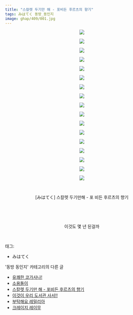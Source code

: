 ```yaml
---
title: "스칼렛 두기만 해 - 포비든 후르츠의 향기"
tags: みはてく 동방_동인지
image: ghap/409/001.jpg
---
```

<div class="article">
<p style="text-align: center; clear: none; float: none;"><img src="{{ site.nasurl }}/ghap/409/001.jpg"/></p>
<p style="text-align: center; clear: none; float: none;"><img src="{{ site.nasurl }}/ghap/409/002.jpg"/></p>
<p style="text-align: center; clear: none; float: none;"><img src="{{ site.nasurl }}/ghap/409/003.jpg"/></p>
<p style="text-align: center; clear: none; float: none;"><img src="{{ site.nasurl }}/ghap/409/004.jpg"/></p>
<p style="text-align: center; clear: none; float: none;"><img src="{{ site.nasurl }}/ghap/409/005.jpg"/></p>
<p style="text-align: center; clear: none; float: none;"><img src="{{ site.nasurl }}/ghap/409/006.jpg"/></p>
<p style="text-align: center; clear: none; float: none;"><img src="{{ site.nasurl }}/ghap/409/007.jpg"/></p>
<p style="text-align: center; clear: none; float: none;"><img src="{{ site.nasurl }}/ghap/409/008.jpg"/></p>
<p style="text-align: center; clear: none; float: none;"><img src="{{ site.nasurl }}/ghap/409/009.jpg"/></p>
<p style="text-align: center; clear: none; float: none;"><img src="{{ site.nasurl }}/ghap/409/010.jpg"/></p>
<p style="text-align: center; clear: none; float: none;"><img src="{{ site.nasurl }}/ghap/409/011.jpg"/></p>
<p style="text-align: center; clear: none; float: none;"><img src="{{ site.nasurl }}/ghap/409/012.jpg"/></p>
<p style="text-align: center; clear: none; float: none;"><img src="{{ site.nasurl }}/ghap/409/013.jpg"/></p>
<p style="text-align: center; clear: none; float: none;"><img src="{{ site.nasurl }}/ghap/409/014.jpg"/></p>
<p style="text-align: center; clear: none; float: none;"><img src="{{ site.nasurl }}/ghap/409/015.jpg"/></p>
<p style="text-align: center; clear: none; float: none;"><img src="{{ site.nasurl }}/ghap/409/016.jpg"/></p>
<p style="text-align: center; clear: none; float: none;"><img src="{{ site.nasurl }}/ghap/409/017.jpg"/></p>
<p style="text-align: center; clear: none; float: none;"><br/></p>
<p style="text-align: center; clear: none; float: none;">[みはてく] 스칼렛 두기만해 - 포 비든 후르츠의 향기</p>
<p style="text-align: center; clear: none; float: none;"><br/></p>
<p style="text-align: center; clear: none; float: none;"><br/></p>
<p style="text-align: center; clear: none; float: none;">이것도 몇 년 된걸까</p>
<p><br/></p>
</div><div class="tagTrail">
<p>태그: </p>
<ul>
<li>みはてく</li>
</ul>
</div><div class="another">
<p>'동방 동인지' 카테고리의 다른 글</p>
<ul>
<li><a href="/2016-06-21-ghap_411">유쾌한 코가사나!</a></li>
<li><a href="/2016-06-21-ghap_410">소용돌이</a></li>
<li><a href="/2016-06-21-ghap_409">스칼렛 두기만 해 - 포비든 후르츠의 향기</a></li>
<li><a href="/2016-06-21-ghap_408">이것이 우리 도서관 사서!!</a></li>
<li><a href="/2016-06-21-ghap_406">부탁해요 레밀리아</a></li>
<li><a href="/2016-06-21-ghap_405">크레이지 레이무</a></li>
</ul>
</div><div class="cb_module cb_fluid">
<div class="cb_wrt cb_profile">
</div><!-- commentList close -->
</div>